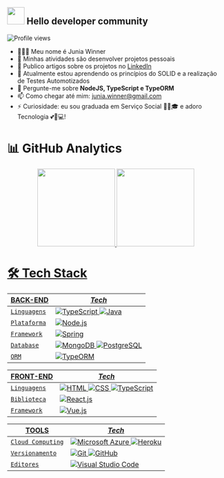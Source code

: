 <h2 align="left">
<img src="https://www.imagensanimadas.com/data/media/318/emoticon-e-smiley-computador-imagem-animada-0068.gif" width="40px">
  Hello developer community
</h2>


<p align="left"> <img src="https://komarev.com/ghpvc/?username=juniawinner&color=brightgreen" alt="Profile views" /> </p>

- 👩🏾‍💻 Meu nome é Junia Winner
- 🔭 Minhas atividades são desenvolver projetos pessoais
- 📝 Publico artigos sobre os projetos no [LinkedIn](https://www.linkedin.com/in/junia-winner)
- 🌱 Atualmente estou aprendendo os princípios do SOLID e a realização de Testes Automotizados
- 💬 Pergunte-me sobre **NodeJS, TypeScript e TypeORM**
- 📫 Como chegar até mim: junia.winner@gmail.com
- ⚡ Curiosidade: eu sou graduada em Serviço Social 👩🏾🎓 e adoro Tecnologia 💕📱💻!

# 📊 GitHub Analytics

<div align="center">
  <a href="https://github.com/juniawinner">
  <img height="180em" src="https://github-readme-stats.vercel.app/api?username=juniawinner&show_icons=true&theme=cobalt&include_all_commits=true&count_private=true"/>
  <img height="180em" src="https://github-readme-stats.vercel.app/api/top-langs/?username=juniawinner&layout=compact&langs_count=7&theme=cobalt"/>
</div>


# 🛠️ Tech Stack

BACK-END    |                *Tech*
------------|----------------------------------------------------
`Linguagens`|![TypeScript](https://img.shields.io/badge/-TypeScript-05122A?style=flat&logo=typescript) ![Java](https://img.shields.io/badge/-Java-05122A?style=flat&logo=java)
`Plataforma`|![Node.js](https://img.shields.io/badge/-Node.js-05122A?style=flat&logo=node.js)
`Framework` |![Spring](https://img.shields.io/badge/-Spring-05122A?style=flat&logo=spring)
`Database`  |![MongoDB](https://img.shields.io/badge/-MongoDB-05122A?style=flat&logo=mongodb) ![PostgreSQL](https://img.shields.io/badge/-PostgreSQL-05122A?style=flat&logo=postgresql)
`ORM`       |![TypeORM](https://img.shields.io/badge/-TypeORM-05122A?style=flat&logo=typeorm)

FRONT-END   |                *Tech*
------------|----------------------------------------------------
`Linguagens`|![HTML](https://img.shields.io/badge/-HTML-05122A?style=flat&logo=HTML5) ![CSS](https://img.shields.io/badge/-CSS-05122A?style=flat&logo=CSS3&logoColor=1572B6) ![TypeScript](https://img.shields.io/badge/-TypeScript-05122A?style=flat&logo=typescript)
`Biblioteca`|![React.js](https://img.shields.io/badge/-React-05122A?style=flat&logo=react)
`Framework` |![Vue.js](https://img.shields.io/badge/-Vue.js-05122A?style=flat&logo=vue.js)

TOOLS       |                *Tech*
------------|----------------------------------------------------
`Cloud Computing`|![Microsoft Azure](https://img.shields.io/badge/-Microsoft%20Azure-05122A?style=flat&logo=microsoft-azure&logoColor=007ACC) ![Heroku](https://img.shields.io/badge/-Heroku-05122A?style=flat&logo=heroku)
`Versionamento`|![Git](https://img.shields.io/badge/-Git-05122A?style=flat&logo=git) ![GitHub](https://img.shields.io/badge/-GitHub-05122A?style=flat&logo=github)
`Editores`|![Visual Studio Code](https://img.shields.io/badge/-Visual%20Studio%20Code-05122A?style=flat&logo=visual-studio-code&logoColor=007ACC)
